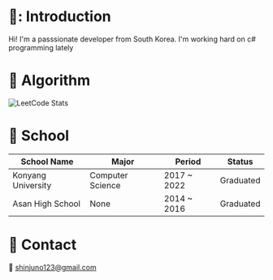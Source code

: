 # 🧑: Introduction
Hi! I'm a passsionate developer from South Korea. I'm working hard on c# programming lately
# 🎄 Algorithm
![LeetCode Stats](https://leetcard.jacoblin.cool/shinjuno123?theme=dark&font=Noto%20Sans%20Sora%20Sompeng&ext=activity)
# 🏫 School
|School Name|Major|Period|Status|
|-----------|-----|--------|------|
|Konyang University|Computer Science|2017 ~ 2022|Graduated|
|Asan High School|None|2014 ~ 2016|Graduated|

# 📱 Contact
📧 [shinjuno123@gmail.com](mailto:shinjuno123@gmail.com)
